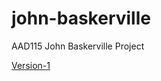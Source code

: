 john-baskerville
================

AAD115 John Baskerville Project 

[Version-1](https://JemmaEagleson.github.io/john-baskerville/version-1.html)
